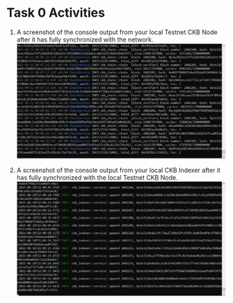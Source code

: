 # Task 0 Activities

1. A screenshot of the console output from your local Testnet CKB Node after it has fully synchronized with the network.
![console_Testnet_CKB_Node_2.PNG](console_Testnet_CKB_Node_2.PNG)

2. A screenshot of the console output from your local CKB Indexer after it has fully synchronized with the local Testnet CKB Node.
![console_CKB_Indexer_2.PNG](console_CKB_Indexer_2.PNG)
